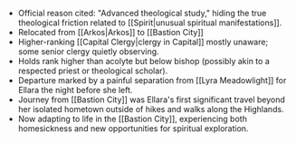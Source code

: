 - Official reason cited: "Advanced theological study," hiding the true theological friction related to [[Spirit|unusual spiritual manifestations]].
- Relocated from [[Arkos|Arkos]] to [[Bastion City]]
- Higher-ranking [[Capital Clergy|clergy in Capital]] mostly unaware; some senior clergy quietly observing.
- Holds rank higher than acolyte but below bishop (possibly akin to a respected priest or theological scholar).
- Departure marked by a painful separation from [[Lyra Meadowlight]] for Ellara the night before she left.
- Journey from [[Bastion City]] was Ellara's first significant travel beyond her isolated hometown outside of hikes and walks along the Highlands.
- Now adapting to life in the [[Bastion City]], experiencing both homesickness and new opportunities for spiritual exploration.